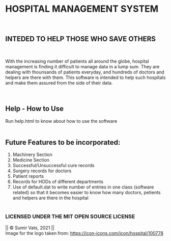 # HOSPITAL MANAGEMENT SYSTEM
<br/>

## INTEDED TO HELP THOSE WHO SAVE OTHERS
<br/>

With the increasing number of patients all around the globe, hospital management is finding it difficult to manage data in a lump sum. They are dealing with thounsands of patients everyday, and hundreds of doctors and helpers are there with them. This software is intended to help such hospitals and make them assured from the side of their data.

</br>

## Help - How to Use
Run help.html to know about how to use the software
<br/>
<br/>

## Future Features to be incorporated:
1. Machinery Section
2. Medicine Section
3. Successful/Unsuccessful cure records
4. Surgery records for doctors
5. Patient reports
6. Records for HODs of different departments
7. Use of default.dat to write number of entries in one class (software related) so that it becomes easier to know how many doctors, petients and helpers are there in the hospital
<br/><br/>



### LICENSED UNDER THE MIT OPEN SOURCE LICENSE
|| &copy; Sumir Vats, 2021 || <br/>
Image for the logo taken from: https://icon-icons.com/icon/hospital/100778
